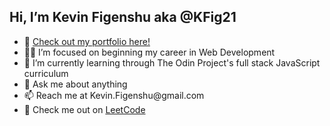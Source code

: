 <h2> Hi, I’m Kevin Figenshu aka @KFig21 </h2>

<ul>
  <li>👀 <a href="https://kfig21.github.io/portfolio_2021/" target="_blank" rel="noopener noreferrer">Check out my portfolio here!</a></li>
  <li>🐱‍💻 I’m focused on beginning my career in Web Development</li>
  <li>🌱 I’m currently learning through The Odin Project's full stack JavaScript curriculum</li>
  <li>💬 Ask me about anything</li>
  <li>📫 Reach me at Kevin.Figenshu@gmail.com</li>
  <li>🧠 Check me out on <a href="https://leetcode.com/KFig21/" target="_blank" rel="noopener noreferrer">LeetCode</a></li>
</ul>

<!---
KFig21/KFig21 is a ✨ special ✨ repository because its `README.md` (this file) appears on your GitHub profile.
You can click the Preview link to take a look at your changes.
--->
